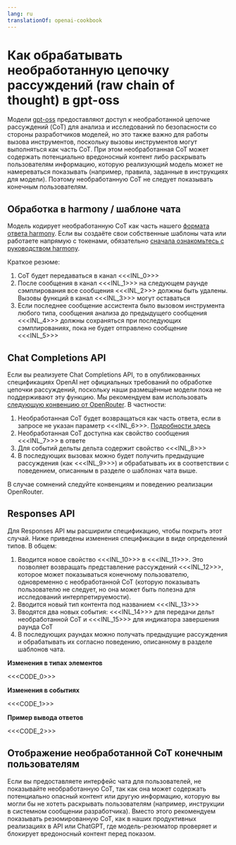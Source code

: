 ```yaml
---
lang: ru
translationOf: openai-cookbook
---
```


# Как обрабатывать необработанную цепочку рассуждений (raw chain of thought) в gpt-oss

Модели [gpt-oss](https://openai.com/open-models) предоставляют доступ к необработанной цепочке рассуждений (CoT) для анализа и исследований по безопасности со стороны разработчиков моделей, но это также важно для работы вызова инструментов, поскольку вызовы инструментов могут выполняться как часть CoT. При этом необработанная CoT может содержать потенциально вредоносный контент либо раскрывать пользователям информацию, которую реализующий модель может не намереваться показывать (например, правила, заданные в инструкциях для модели). Поэтому необработанную CoT не следует показывать конечным пользователям.

## Обработка в harmony / шаблоне чата

Модель кодирует необработанную CoT как часть нашего [формата ответа harmony](https://cookbook.openai.com/articles/openai-harmony). Если вы создаёте свои собственные шаблоны чата или работаете напрямую с токенами, обязательно [сначала ознакомьтесь с руководством harmony](https://cookbook.openai.com/articles/openai-harmony).

Краткое резюме:

1. CoT будет передаваться в канал &lt;&lt;&lt;INL_0>>>
2. После сообщения в канал &lt;&lt;&lt;INL_1>>> на следующем раунде сэмплирования все сообщения &lt;&lt;&lt;INL_2>>> должны быть удалены. Вызовы функций в канал &lt;&lt;&lt;INL_3>>> могут оставаться
3. Если последнее сообщение ассистента было вызовом инструмента любого типа, сообщения анализа до предыдущего сообщения &lt;&lt;&lt;INL_4>>> должны сохраняться при последующих сэмплированиях, пока не будет отправлено сообщение &lt;&lt;&lt;INL_5>>>

## Chat Completions API

Если вы реализуете Chat Completions API, то в опубликованных спецификациях OpenAI нет официальных требований по обработке цепочки рассуждений, поскольку наши размещённые модели пока не поддерживают эту функцию. Мы рекомендуем вам использовать [следующую конвенцию от OpenRouter](https://openrouter.ai/docs/use-cases/reasoning-tokens). В частности:

1. Необработанная CoT будет возвращаться как часть ответа, если в запросе не указан параметр &lt;&lt;&lt;INL_6>>>. [Подробности здесь](https://openrouter.ai/docs/use-cases/reasoning-tokens#legacy-parameters)
2. Необработанная CoT доступна как свойство сообщения &lt;&lt;&lt;INL_7>>> в ответе
3. Для событий дельты дельта содержит свойство &lt;&lt;&lt;INL_8>>>
4. В последующих вызовах можно будет получить предыдущие рассуждения (как &lt;&lt;&lt;INL_9>>>) и обрабатывать их в соответствии с поведением, описанным в разделе о шаблонах чата выше.

В случае сомнений следуйте конвенциям и поведению реализации OpenRouter.

## Responses API

Для Responses API мы расширили спецификацию, чтобы покрыть этот случай. Ниже приведены изменения спецификации в виде определений типов. В общем:

1. Вводится новое свойство &lt;&lt;&lt;INL_10>>> в &lt;&lt;&lt;INL_11>>>. Это позволяет возвращать представление рассуждений &lt;&lt;&lt;INL_12>>>, которое может показываться конечному пользователю, одновременно с необработанной CoT (которую показывать пользователю не следует, но она может быть полезна для исследований интерпретируемости).
2. Вводится новый тип контента под названием &lt;&lt;&lt;INL_13>>>
3. Вводятся два новых события: &lt;&lt;&lt;INL_14>>> для передачи дельт необработанной CoT и &lt;&lt;&lt;INL_15>>> для индикатора завершения раунда CoT
4. В последующих раундах можно получать предыдущие рассуждения и обрабатывать их согласно поведению, описанному в разделе шаблонов чата.

**Изменения в типах элементов**

&lt;&lt;&lt;CODE_0>>>

**Изменения в событиях**

&lt;&lt;&lt;CODE_1>>>

**Пример вывода ответов**

&lt;&lt;&lt;CODE_2>>>

## Отображение необработанной CoT конечным пользователям

Если вы предоставляете интерфейс чата для пользователей, не показывайте необработанную CoT, так как она может содержать потенциально опасный контент или другую информацию, которую вы могли бы не хотеть раскрывать пользователям (например, инструкции в системном сообщении разработчика). Вместо этого рекомендуем показывать резюмированную CoT, как в наших продуктивных реализациях в API или ChatGPT, где модель-резюматор проверяет и блокирует вредоносный контент перед показом.